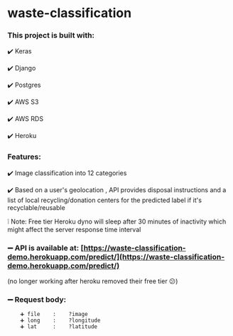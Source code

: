 # waste-classification

### This project is built with:
✔️  Keras

✔️  Django

✔️  Postgres

✔️  AWS S3

✔️  AWS RDS

✔️  Heroku

### Features:
✔️  Image classification into 12 categories

✔️  Based on a user's geolocation , API provides disposal instructions and a list of local recycling/donation centers for the predicted label if it's recyclable/reusable

❕  Note: Free tier Heroku dyno will sleep after 30 minutes of inactivity which might affect the server response time interval

### ➖ API is available at: [https://waste-classification-demo.herokuapp.com/predict/](https://waste-classification-demo.herokuapp.com/predict/)
(no longer working after heroku removed their free tier 😕)

### ➖ Request body: 
        
        ➕ file    :    ?image
        ➕ long    :    ?longitude
        ➕ lat     :    ?latitude
